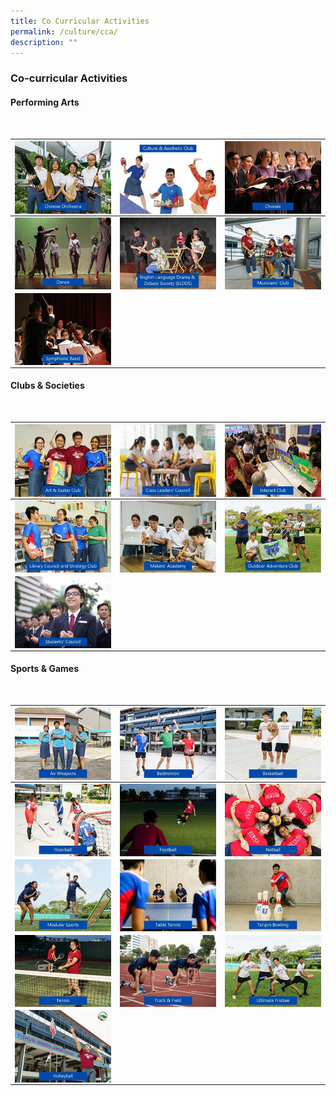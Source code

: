 ```yaml
---
title: Co Curricular Activities
permalink: /culture/cca/
description: ""
---
```

### **Co-curricular Activities** 
#### **Performing Arts**

<br clear="left" />

| <a href=/culture/cca/performing-arts/chinese-orchestra/><img src="/images/CCA/cca1.jpg" align = "center"></a> | <a href=/culture/cca/performing-arts/culture-and-aesthetic-club/><img src="/images/CCA/cca2.jpg" align = "center"></a> | <a href=/culture/cca/performing-arts/chorale/><img src="/images/CCA/cca3.jpg" align = "center"></a> |
| --------   | --------     | --------    |
| <a href=/culture/cca/performing-arts/dance/><img src="/images/CCA/cca4.jpg" align = "center"></a> | <a href=/culture/cca/performing-arts/eldds/><img src="/images/CCA/cca5.jpg" align = "center"></a> | <a href=/culture/cca/performing-arts/musicians-club/><img src="/images/CCA/cca6.jpg" align = "center"></a> |
| <a href=/culture/cca/performing-arts/symphonic-band/><img src="/images/CCA/cca7.jpg" align = "center"></a> |               |               |

#### **Clubs & Societies**

<br clear="left" />

| <a href=/culture/cca/clubs-and-societies/art-and-guitar/club/><img src="/images/CCA/cca8.jpg" align = "center"></a> | <a href=/culture/cca/clubs-and-societies/class-leaders-council/><img src="/images/CCA/cca9.jpg" align = "center"></a> | <a href=/culture/cca/clubs-and-societies/interact-club/><img src="/images/CCA/cca10.jpg" align = "center"></a> |
| --------   | --------     | --------    |
| <a href=/culture/cca/clubs-and-societies/library-council-and-strategy-club/><img src="/images/CCA/cca11.jpg" align = "center"></a> | <a href=/culture/cca/clubs-and-societies/makers-academy/><img src="/images/CCA/cca12.jpg" align = "center"></a> | <a href=/culture/cca/clubs-and-societies/outdoor-adventure-club/><img src="/images/CCA/cca13.jpg" align = "center"></a> |
| <a href=/culture/cca/clubs-and-societies/students-council/><img src="/images/CCA/cca14.jpg" align = "center"></a> |               |               |


#### **Sports & Games**

<br clear="left" />

| <a href=/culture/cca/sports-and-games/air-weapons/><img src="/images/CCA/cca15.jpg" align = "center"></a> | <a href=/culture/cca/sports-and-games/badminton/><img src="/images/CCA/cca16.jpg" align = "center"></a> | <a href=/culture/cca/sports-and-games/basketball/><img src="/images/CCA/cca17.jpg" align = "center"></a> |
| --------   | --------     | --------    |
| <a href=/culture/cca/sports-and-games/floorball/><img src="/images/CCA/cca18.jpg" align = "center"></a> | <a href=/culture/cca/sports-and-games/football/><img src="/images/CCA/cca19.jpg" align = "center"></a> | <a href=/culture/cca/sports-and-games/netball/><img src="/images/CCA/cca20.jpg" align = "center"></a>|
| <a href=/culture/cca/sports-and-games/modular-sports/><img src="/images/CCA/cca21.jpg" align = "center"></a> | <a href=/culture/cca/sports-and-games/table-tennis/><img src="/images/CCA/cca22.jpg" align = "center"></a> | <a href=/culture/cca/sports-and-games/tenpin-bowling/><img src="/images/CCA/cca23.jpg" align = "center"></a> |
| <a href=/culture/cca/sports-and-games/tennis/><img src="/images/CCA/cca24.jpg" align = "center"></a> | <a href=/culture/cca/sports-and-games/track-and-field/><img src="/images/CCA/cca25.jpg" align = "center"></a> | <a href=/culture/cca/sports-and-games/ultimate-frisbee/><img src="/images/CCA/cca26.jpg" align = "center"></a> |
| <a href=/culture/cca/sports-and-games/volleyball/><img src="/images/CCA/cca27.jpg" align = "center"></a> |               |               |